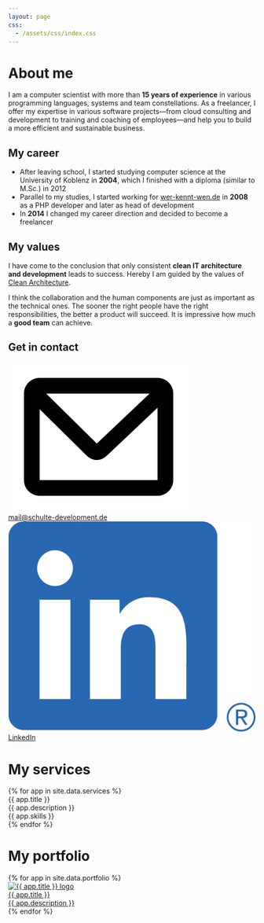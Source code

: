 ```yaml
---
layout: page
css:
  - /assets/css/index.css
---
```


# About me

I am a computer scientist with more than **15 years of experience** in various programming
languages, systems and team constellations.
As a freelancer, I offer my expertise in various software projects—from cloud consulting and
development to training and coaching of employees—and help you to build a more efficient and
sustainable business.

## My career

- After leaving school, I started studying computer science at the University of Koblenz in 
  **2004**, which I finished with a diploma (similar to M.Sc.) in 2012
- Parallel to my studies, I started working for
  [wer-kennt-wen.de](https://en.wikipedia.org/wiki/Werkenntwen) in **2008** as a PHP developer and
  later as head of development
- In **2014** I changed my career direction and decided to become a freelancer

## My values

I have come to the conclusion that only consistent **clean IT architecture and development** leads
to success.
Hereby I am guided by the values of
[Clean Architecture](https://blog.cleancoder.com/uncle-bob/2012/08/13/the-clean-architecture.html).

I think the collaboration and the human components are just as important as the technical ones.
The sooner the right people have the right responsibilities, the better a product will succeed.
It is impressive how much a **good team** can achieve.

## Get in contact

<div class="page-section">
  <div class="box">
    <a href="mailto:mail@schulte-development.de">
      <img src="/assets/img/logos/mail.png" alt="Logo of email"/>
      <div class="box-desc">mail@schulte-development.de</div>
    </a>
  </div>
  <div class="box">
    <a href="https://www.linkedin.com/in/markus-schulte">
      <img src="/assets/img/logos/linkedin.png"  alt="LinkedIn logo"/>
      <div class="box-desc">LinkedIn</div>
    </a>
  </div>
</div>

# My services

<div class="page-section">
{% for app in site.data.services %}
  <div class="box">
    <div class="box-title">{{ app.title }}</div>
    <div class="box-desc">{{ app.description }}</div>
    <div class="box-desc">{{ app.skills }}</div>
  </div>
{% endfor %}
</div>

# My portfolio

<div class="page-section">
{% for app in site.data.portfolio %}
  <div class="box">
    <a href="{{ app.url }}">
      <img src="/assets/img/logos/{{ app.img }}"  alt="{{ app.title }} logo"/>
      <div class="box-title">{{ app.title }}</div>
      <div class="box-desc">{{ app.description }}</div>
    </a>
  </div>
{% endfor %}
</div>
